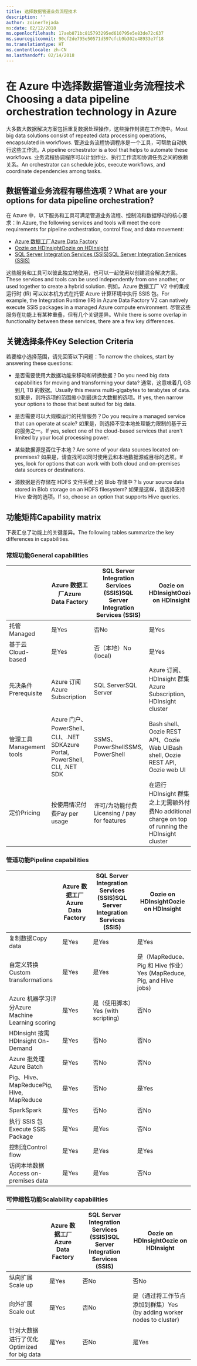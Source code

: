 ```yaml
---
title: 选择数据管道业务流程技术
description: ''
author: zoinerTejada
ms:date: 02/12/2018
ms.openlocfilehash: 17aeb871bc815793295ed610795e5e83de72c637
ms.sourcegitcommit: 90cf2de795e50571d597cfcb9b302e48933e7f18
ms.translationtype: HT
ms.contentlocale: zh-CN
ms.lasthandoff: 02/14/2018
---
```

# <a name="choosing-a-data-pipeline-orchestration-technology-in-azure"></a><span data-ttu-id="3f209-102">在 Azure 中选择数据管道业务流程技术</span><span class="sxs-lookup"><span data-stu-id="3f209-102">Choosing a data pipeline orchestration technology in Azure</span></span>

<span data-ttu-id="3f209-103">大多数大数据解决方案包括重复数据处理操作，这些操作封装在工作流中。</span><span class="sxs-lookup"><span data-stu-id="3f209-103">Most big data solutions consist of repeated data processing operations, encapsulated in workflows.</span></span> <span data-ttu-id="3f209-104">管道业务流程协调程序是一个工具，可帮助自动执行这些工作流。</span><span class="sxs-lookup"><span data-stu-id="3f209-104">A pipeline orchestrator is a tool that helps to automate these workflows.</span></span> <span data-ttu-id="3f209-105">业务流程协调程序可以计划作业、执行工作流和协调任务之间的依赖关系。</span><span class="sxs-lookup"><span data-stu-id="3f209-105">An orchestrator can schedule jobs, execute workflows, and coordinate dependencies among tasks.</span></span>

## <a name="what-are-your-options-for-data-pipeline-orchestration"></a><span data-ttu-id="3f209-106">数据管道业务流程有哪些选项？</span><span class="sxs-lookup"><span data-stu-id="3f209-106">What are your options for data pipeline orchestration?</span></span>

<span data-ttu-id="3f209-107">在 Azure 中，以下服务和工具可满足管道业务流程、控制流和数据移动的核心要求：</span><span class="sxs-lookup"><span data-stu-id="3f209-107">In Azure, the following services and tools will meet the core requirements for pipeline orchestration, control flow, and data movement:</span></span>

- [<span data-ttu-id="3f209-108">Azure 数据工厂</span><span class="sxs-lookup"><span data-stu-id="3f209-108">Azure Data Factory</span></span>](/azure/data-factory/)
- [<span data-ttu-id="3f209-109">Oozie on HDInsight</span><span class="sxs-lookup"><span data-stu-id="3f209-109">Oozie on HDInsight</span></span>](/azure/hdinsight/hdinsight-use-oozie-linux-mac)
- [<span data-ttu-id="3f209-110">SQL Server Integration Services (SSIS)</span><span class="sxs-lookup"><span data-stu-id="3f209-110">SQL Server Integration Services (SSIS)</span></span>](/sql/integration-services/sql-server-integration-services)

<span data-ttu-id="3f209-111">这些服务和工具可以彼此独立地使用，也可以一起使用以创建混合解决方案。</span><span class="sxs-lookup"><span data-stu-id="3f209-111">These services and tools can be used independently from one another, or used together to create a hybrid solution.</span></span> <span data-ttu-id="3f209-112">例如，Azure 数据工厂 V2 中的集成运行时 (IR) 可以以本机方式在托管 Azure 计算环境中执行 SSIS 包。</span><span class="sxs-lookup"><span data-stu-id="3f209-112">For example, the Integration Runtime (IR) in Azure Data Factory V2 can natively execute SSIS packages in a managed Azure compute environment.</span></span> <span data-ttu-id="3f209-113">尽管这些服务在功能上有某种重叠，但有几个关键差异。</span><span class="sxs-lookup"><span data-stu-id="3f209-113">While there is some overlap in functionality between these services, there are a few key differences.</span></span>

## <a name="key-selection-criteria"></a><span data-ttu-id="3f209-114">关键选择条件</span><span class="sxs-lookup"><span data-stu-id="3f209-114">Key Selection Criteria</span></span>

<span data-ttu-id="3f209-115">若要缩小选择范围，请先回答以下问题：</span><span class="sxs-lookup"><span data-stu-id="3f209-115">To narrow the choices, start by answering these questions:</span></span>

- <span data-ttu-id="3f209-116">是否需要使用大数据功能来移动和转换数据？</span><span class="sxs-lookup"><span data-stu-id="3f209-116">Do you need big data capabilities for moving and transforming your data?</span></span> <span data-ttu-id="3f209-117">通常，这意味着几 GB 到几 TB 的数据。</span><span class="sxs-lookup"><span data-stu-id="3f209-117">Usually this means multi-gigabytes to terabytes of data.</span></span> <span data-ttu-id="3f209-118">如果是，则将选项的范围缩小到最适合大数据的选项。</span><span class="sxs-lookup"><span data-stu-id="3f209-118">If yes, then narrow your options to those that best suited for big data.</span></span>

- <span data-ttu-id="3f209-119">是否需要可以大规模运行的托管服务？</span><span class="sxs-lookup"><span data-stu-id="3f209-119">Do you require a managed service that can operate at scale?</span></span> <span data-ttu-id="3f209-120">如果是，则选择不受本地处理能力限制的基于云的服务之一。</span><span class="sxs-lookup"><span data-stu-id="3f209-120">If yes, select one of the cloud-based services that aren't limited by your local processing power.</span></span>

- <span data-ttu-id="3f209-121">某些数据源是否位于本地？</span><span class="sxs-lookup"><span data-stu-id="3f209-121">Are some of your data sources located on-premises?</span></span> <span data-ttu-id="3f209-122">如果是，请查找可以同时使用云和本地数据源或目标的选项。</span><span class="sxs-lookup"><span data-stu-id="3f209-122">If yes, look for options that can work with both cloud and on-premises data sources or destinations.</span></span>

- <span data-ttu-id="3f209-123">源数据是否存储在 HDFS 文件系统上的 Blob 存储中？</span><span class="sxs-lookup"><span data-stu-id="3f209-123">Is your source data stored in Blob storage on an HDFS filesystem?</span></span> <span data-ttu-id="3f209-124">如果是这样，请选择支持 Hive 查询的选项。</span><span class="sxs-lookup"><span data-stu-id="3f209-124">If so, choose an option that supports Hive queries.</span></span>

## <a name="capability-matrix"></a><span data-ttu-id="3f209-125">功能矩阵</span><span class="sxs-lookup"><span data-stu-id="3f209-125">Capability matrix</span></span>

<span data-ttu-id="3f209-126">下表汇总了功能上的关键差异。</span><span class="sxs-lookup"><span data-stu-id="3f209-126">The following tables summarize the key differences in capabilities.</span></span>

### <a name="general-capabilities"></a><span data-ttu-id="3f209-127">常规功能</span><span class="sxs-lookup"><span data-stu-id="3f209-127">General capabilities</span></span>

| | <span data-ttu-id="3f209-128">Azure 数据工厂</span><span class="sxs-lookup"><span data-stu-id="3f209-128">Azure Data Factory</span></span> | <span data-ttu-id="3f209-129">SQL Server Integration Services (SSIS)</span><span class="sxs-lookup"><span data-stu-id="3f209-129">SQL Server Integration Services (SSIS)</span></span> | <span data-ttu-id="3f209-130">Oozie on HDInsight</span><span class="sxs-lookup"><span data-stu-id="3f209-130">Oozie on HDInsight</span></span>
| --- | --- | --- | --- |
| <span data-ttu-id="3f209-131">托管</span><span class="sxs-lookup"><span data-stu-id="3f209-131">Managed</span></span> | <span data-ttu-id="3f209-132">是</span><span class="sxs-lookup"><span data-stu-id="3f209-132">Yes</span></span> | <span data-ttu-id="3f209-133">否</span><span class="sxs-lookup"><span data-stu-id="3f209-133">No</span></span> | <span data-ttu-id="3f209-134">是</span><span class="sxs-lookup"><span data-stu-id="3f209-134">Yes</span></span> |
| <span data-ttu-id="3f209-135">基于云</span><span class="sxs-lookup"><span data-stu-id="3f209-135">Cloud-based</span></span> | <span data-ttu-id="3f209-136">是</span><span class="sxs-lookup"><span data-stu-id="3f209-136">Yes</span></span> | <span data-ttu-id="3f209-137">否（本地）</span><span class="sxs-lookup"><span data-stu-id="3f209-137">No (local)</span></span> | <span data-ttu-id="3f209-138">是</span><span class="sxs-lookup"><span data-stu-id="3f209-138">Yes</span></span> |
| <span data-ttu-id="3f209-139">先决条件</span><span class="sxs-lookup"><span data-stu-id="3f209-139">Prerequisite</span></span> | <span data-ttu-id="3f209-140">Azure 订阅</span><span class="sxs-lookup"><span data-stu-id="3f209-140">Azure Subscription</span></span> | <span data-ttu-id="3f209-141">SQL Server</span><span class="sxs-lookup"><span data-stu-id="3f209-141">SQL Server</span></span>  | <span data-ttu-id="3f209-142">Azure 订阅、HDInsight 群集</span><span class="sxs-lookup"><span data-stu-id="3f209-142">Azure Subscription, HDInsight cluster</span></span> |
| <span data-ttu-id="3f209-143">管理工具</span><span class="sxs-lookup"><span data-stu-id="3f209-143">Management tools</span></span> | <span data-ttu-id="3f209-144">Azure 门户、PowerShell、CLI、.NET SDK</span><span class="sxs-lookup"><span data-stu-id="3f209-144">Azure Portal, PowerShell, CLI, .NET SDK</span></span> | <span data-ttu-id="3f209-145">SSMS、PowerShell</span><span class="sxs-lookup"><span data-stu-id="3f209-145">SSMS, PowerShell</span></span> | <span data-ttu-id="3f209-146">Bash shell、Oozie REST API、Oozie Web UI</span><span class="sxs-lookup"><span data-stu-id="3f209-146">Bash shell, Oozie REST API, Oozie web UI</span></span> |
| <span data-ttu-id="3f209-147">定价</span><span class="sxs-lookup"><span data-stu-id="3f209-147">Pricing</span></span> | <span data-ttu-id="3f209-148">按使用情况付费</span><span class="sxs-lookup"><span data-stu-id="3f209-148">Pay per usage</span></span> | <span data-ttu-id="3f209-149">许可/为功能付费</span><span class="sxs-lookup"><span data-stu-id="3f209-149">Licensing / pay for features</span></span> | <span data-ttu-id="3f209-150">在运行 HDInsight 群集之上无需额外付费</span><span class="sxs-lookup"><span data-stu-id="3f209-150">No additional charge on top of running the HDInsight cluster</span></span> |

### <a name="pipeline-capabilities"></a><span data-ttu-id="3f209-151">管道功能</span><span class="sxs-lookup"><span data-stu-id="3f209-151">Pipeline capabilities</span></span>

| | <span data-ttu-id="3f209-152">Azure 数据工厂</span><span class="sxs-lookup"><span data-stu-id="3f209-152">Azure Data Factory</span></span> | <span data-ttu-id="3f209-153">SQL Server Integration Services (SSIS)</span><span class="sxs-lookup"><span data-stu-id="3f209-153">SQL Server Integration Services (SSIS)</span></span> | <span data-ttu-id="3f209-154">Oozie on HDInsight</span><span class="sxs-lookup"><span data-stu-id="3f209-154">Oozie on HDInsight</span></span>
| --- | --- | --- | --- |
| <span data-ttu-id="3f209-155">复制数据</span><span class="sxs-lookup"><span data-stu-id="3f209-155">Copy data</span></span> | <span data-ttu-id="3f209-156">是</span><span class="sxs-lookup"><span data-stu-id="3f209-156">Yes</span></span> | <span data-ttu-id="3f209-157">是</span><span class="sxs-lookup"><span data-stu-id="3f209-157">Yes</span></span> | <span data-ttu-id="3f209-158">是</span><span class="sxs-lookup"><span data-stu-id="3f209-158">Yes</span></span> |
| <span data-ttu-id="3f209-159">自定义转换</span><span class="sxs-lookup"><span data-stu-id="3f209-159">Custom transformations</span></span> | <span data-ttu-id="3f209-160">是</span><span class="sxs-lookup"><span data-stu-id="3f209-160">Yes</span></span> | <span data-ttu-id="3f209-161">是</span><span class="sxs-lookup"><span data-stu-id="3f209-161">Yes</span></span> | <span data-ttu-id="3f209-162">是（MapReduce、Pig 和 Hive 作业）</span><span class="sxs-lookup"><span data-stu-id="3f209-162">Yes (MapReduce, Pig, and Hive jobs)</span></span> |
| <span data-ttu-id="3f209-163">Azure 机器学习评分</span><span class="sxs-lookup"><span data-stu-id="3f209-163">Azure Machine Learning scoring</span></span> | <span data-ttu-id="3f209-164">是</span><span class="sxs-lookup"><span data-stu-id="3f209-164">Yes</span></span> | <span data-ttu-id="3f209-165">是（使用脚本）</span><span class="sxs-lookup"><span data-stu-id="3f209-165">Yes (with scripting)</span></span> | <span data-ttu-id="3f209-166">否</span><span class="sxs-lookup"><span data-stu-id="3f209-166">No</span></span> |
| <span data-ttu-id="3f209-167">HDInsight 按需</span><span class="sxs-lookup"><span data-stu-id="3f209-167">HDInsight On-Demand</span></span> | <span data-ttu-id="3f209-168">是</span><span class="sxs-lookup"><span data-stu-id="3f209-168">Yes</span></span> | <span data-ttu-id="3f209-169">否</span><span class="sxs-lookup"><span data-stu-id="3f209-169">No</span></span> | <span data-ttu-id="3f209-170">否</span><span class="sxs-lookup"><span data-stu-id="3f209-170">No</span></span> |
| <span data-ttu-id="3f209-171">Azure 批处理</span><span class="sxs-lookup"><span data-stu-id="3f209-171">Azure Batch</span></span> | <span data-ttu-id="3f209-172">是</span><span class="sxs-lookup"><span data-stu-id="3f209-172">Yes</span></span> | <span data-ttu-id="3f209-173">否</span><span class="sxs-lookup"><span data-stu-id="3f209-173">No</span></span> | <span data-ttu-id="3f209-174">否</span><span class="sxs-lookup"><span data-stu-id="3f209-174">No</span></span> |
| <span data-ttu-id="3f209-175">Pig、Hive、MapReduce</span><span class="sxs-lookup"><span data-stu-id="3f209-175">Pig, Hive, MapReduce</span></span> | <span data-ttu-id="3f209-176">是</span><span class="sxs-lookup"><span data-stu-id="3f209-176">Yes</span></span> | <span data-ttu-id="3f209-177">否</span><span class="sxs-lookup"><span data-stu-id="3f209-177">No</span></span> | <span data-ttu-id="3f209-178">是</span><span class="sxs-lookup"><span data-stu-id="3f209-178">Yes</span></span> |
| <span data-ttu-id="3f209-179">Spark</span><span class="sxs-lookup"><span data-stu-id="3f209-179">Spark</span></span> | <span data-ttu-id="3f209-180">是</span><span class="sxs-lookup"><span data-stu-id="3f209-180">Yes</span></span> | <span data-ttu-id="3f209-181">否</span><span class="sxs-lookup"><span data-stu-id="3f209-181">No</span></span> | <span data-ttu-id="3f209-182">否</span><span class="sxs-lookup"><span data-stu-id="3f209-182">No</span></span> |
| <span data-ttu-id="3f209-183">执行 SSIS 包</span><span class="sxs-lookup"><span data-stu-id="3f209-183">Execute SSIS Package</span></span> | <span data-ttu-id="3f209-184">是</span><span class="sxs-lookup"><span data-stu-id="3f209-184">Yes</span></span> | <span data-ttu-id="3f209-185">是</span><span class="sxs-lookup"><span data-stu-id="3f209-185">Yes</span></span> | <span data-ttu-id="3f209-186">否</span><span class="sxs-lookup"><span data-stu-id="3f209-186">No</span></span> |
| <span data-ttu-id="3f209-187">控制流</span><span class="sxs-lookup"><span data-stu-id="3f209-187">Control flow</span></span> | <span data-ttu-id="3f209-188">是</span><span class="sxs-lookup"><span data-stu-id="3f209-188">Yes</span></span> | <span data-ttu-id="3f209-189">是</span><span class="sxs-lookup"><span data-stu-id="3f209-189">Yes</span></span> | <span data-ttu-id="3f209-190">是</span><span class="sxs-lookup"><span data-stu-id="3f209-190">Yes</span></span> |
| <span data-ttu-id="3f209-191">访问本地数据</span><span class="sxs-lookup"><span data-stu-id="3f209-191">Access on-premises data</span></span> | <span data-ttu-id="3f209-192">是</span><span class="sxs-lookup"><span data-stu-id="3f209-192">Yes</span></span> | <span data-ttu-id="3f209-193">是</span><span class="sxs-lookup"><span data-stu-id="3f209-193">Yes</span></span> | <span data-ttu-id="3f209-194">否</span><span class="sxs-lookup"><span data-stu-id="3f209-194">No</span></span> |

### <a name="scalability-capabilities"></a><span data-ttu-id="3f209-195">可伸缩性功能</span><span class="sxs-lookup"><span data-stu-id="3f209-195">Scalability capabilities</span></span>

| | <span data-ttu-id="3f209-196">Azure 数据工厂</span><span class="sxs-lookup"><span data-stu-id="3f209-196">Azure Data Factory</span></span> | <span data-ttu-id="3f209-197">SQL Server Integration Services (SSIS)</span><span class="sxs-lookup"><span data-stu-id="3f209-197">SQL Server Integration Services (SSIS)</span></span> | <span data-ttu-id="3f209-198">Oozie on HDInsight</span><span class="sxs-lookup"><span data-stu-id="3f209-198">Oozie on HDInsight</span></span>
| --- | --- | --- | --- |
| <span data-ttu-id="3f209-199">纵向扩展</span><span class="sxs-lookup"><span data-stu-id="3f209-199">Scale up</span></span> | <span data-ttu-id="3f209-200">是</span><span class="sxs-lookup"><span data-stu-id="3f209-200">Yes</span></span> | <span data-ttu-id="3f209-201">否</span><span class="sxs-lookup"><span data-stu-id="3f209-201">No</span></span> | <span data-ttu-id="3f209-202">否</span><span class="sxs-lookup"><span data-stu-id="3f209-202">No</span></span> |
| <span data-ttu-id="3f209-203">向外扩展</span><span class="sxs-lookup"><span data-stu-id="3f209-203">Scale out</span></span> | <span data-ttu-id="3f209-204">是</span><span class="sxs-lookup"><span data-stu-id="3f209-204">Yes</span></span> | <span data-ttu-id="3f209-205">否</span><span class="sxs-lookup"><span data-stu-id="3f209-205">No</span></span> | <span data-ttu-id="3f209-206">是（通过将工作节点添加到群集）</span><span class="sxs-lookup"><span data-stu-id="3f209-206">Yes (by adding worker nodes to cluster)</span></span> |
| <span data-ttu-id="3f209-207">针对大数据进行了优化</span><span class="sxs-lookup"><span data-stu-id="3f209-207">Optimized for big data</span></span> | <span data-ttu-id="3f209-208">是</span><span class="sxs-lookup"><span data-stu-id="3f209-208">Yes</span></span> | <span data-ttu-id="3f209-209">否</span><span class="sxs-lookup"><span data-stu-id="3f209-209">No</span></span> | <span data-ttu-id="3f209-210">是</span><span class="sxs-lookup"><span data-stu-id="3f209-210">Yes</span></span> |

